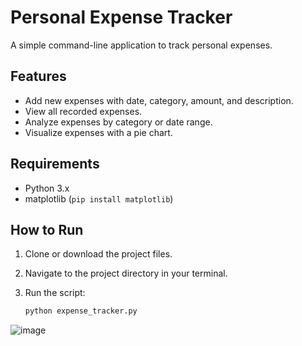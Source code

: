 # Personal Expense Tracker

A simple command-line application to track personal expenses.

## Features

- Add new expenses with date, category, amount, and description.
- View all recorded expenses.
- Analyze expenses by category or date range.
- Visualize expenses with a pie chart.

## Requirements

- Python 3.x
- matplotlib (`pip install matplotlib`)

## How to Run

1. Clone or download the project files.
2. Navigate to the project directory in your terminal.
3. Run the script:

   ```bash
   python expense_tracker.py

![image](https://github.com/user-attachments/assets/fefefd7c-f6ac-4c3d-9013-1fb9bd883c85)
